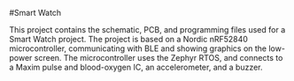 #Smart Watch

This project contains the schematic, PCB, and programming files used for a Smart Watch project.
The project is based on a Nordic nRF52840 microcontroller, communicating with BLE and showing graphics on the low-power screen.
The microcontroller uses the Zephyr RTOS, and connects to a Maxim pulse and blood-oxygen IC, an accelerometer, and a buzzer.
